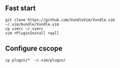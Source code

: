 ## Fast start

	git clone https://github.com/VundleVim/Vundle.vim ~/.vim/bundle/Vundle.vim
	cp vimrc ~/.vimrc
	vim +PluginInstall +qall

## Configure cscope

    cp plugin/*  ~/.vim/plugin/
